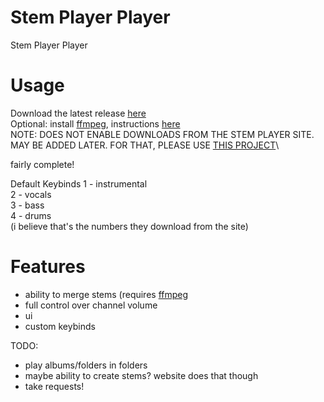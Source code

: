 # Stem Player Player
Stem Player Player

# Usage
Download the latest release [here](https://github.com/nn9dev/stemplayerplayer/releases/latest)\
Optional: install [ffmpeg](https://ffmpeg.org), instructions [here](https://www.google.com/search?q=how+to+install+ffmpeg+and+add+it+to+path)\
NOTE: DOES NOT ENABLE DOWNLOADS FROM THE STEM PLAYER SITE. MAY BE ADDED LATER. FOR THAT, PLEASE USE [THIS PROJECT](https://github.com/krystalgamer/stem-player-emulator)\

fairly complete!

Default Keybinds
1 - instrumental\
2 - vocals\
3 - bass\
4 - drums\
(i believe that's the numbers they download from the site)

# Features
- ability to merge stems (requires [ffmpeg](https://ffmpeg.org)
- full control over channel volume
- ui
- custom keybinds

TODO:
- play albums/folders in folders
- maybe ability to create stems? website does that though
- take requests!
